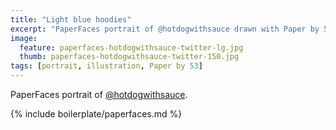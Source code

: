 ```yaml
---
title: "Light blue hoodies"
excerpt: "PaperFaces portrait of @hotdogwithsauce drawn with Paper by 53 on an iPad."
image: 
  feature: paperfaces-hotdogwithsauce-twitter-lg.jpg
  thumb: paperfaces-hotdogwithsauce-twitter-150.jpg
tags: [portrait, illustration, Paper by 53]
---
```


PaperFaces portrait of [@hotdogwithsauce](http://twitter.com/hotdogwithsauce).

{% include boilerplate/paperfaces.md %}